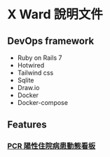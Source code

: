 # X Ward 說明文件

## DevOps framework

- Ruby on Rails 7
- Hotwired
- Tailwind css
- Sqlite
- Draw.io
- Docker
- Docker-compose

## Features

### [PCR 陽性住院病患動態看板](./docs/pcr.md)
